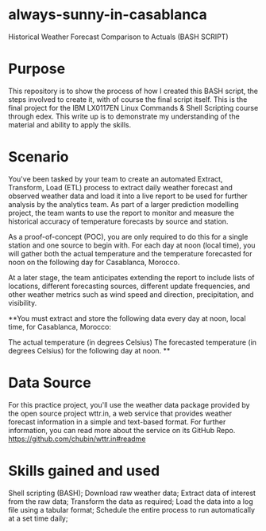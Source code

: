 # always-sunny-in-casablanca
 Historical Weather Forecast Comparison to Actuals (BASH SCRIPT)

# Purpose
This repository is to show the process of how I created this BASH script, the steps involved to create it, with of course the final script itself. 
This is the final project for the IBM LX0117EN Linux Commands & Shell Scripting course through edex. This write up is to demonstrate my understanding of the material and ability to apply the skills. 

# Scenario
You've been tasked by your team to create an automated Extract, Transform, Load (ETL) process to extract daily weather forecast and observed weather data and load it into a live report to be used for further analysis by the analytics team. As part of a larger prediction modelling project, the team wants to use the report to monitor and measure the historical accuracy of temperature forecasts by source and station.

As a proof-of-concept (POC), you are only required to do this for a single station and one source to begin with. For each day at noon (local time), you will gather both the actual temperature and the temperature forecasted for noon on the following day for Casablanca, Morocco.

At a later stage, the team anticipates extending the report to include lists of locations, different forecasting sources, different update frequencies, and other weather metrics such as wind speed and direction, precipitation, and visibility.

**You must extract and store the following data every day at noon, local time, for Casablanca, Morocco:

The actual temperature (in degrees Celsius)
The forecasted temperature (in degrees Celsius) for the following day at noon.
**
# Data Source
For this practice project, you'll use the weather data package provided by the open source project wttr.in, a web service that provides weather forecast information in a simple and text-based format. For further information, you can read more about the service on its GitHub Repo. https://github.com/chubin/wttr.in#readme

# Skills gained and used
Shell scripting (BASH);
Download raw weather data;
Extract data of interest from the raw data;
Transform the data as required;
Load the data into a log file using a tabular format;
Schedule the entire process to run automatically at a set time daily;






